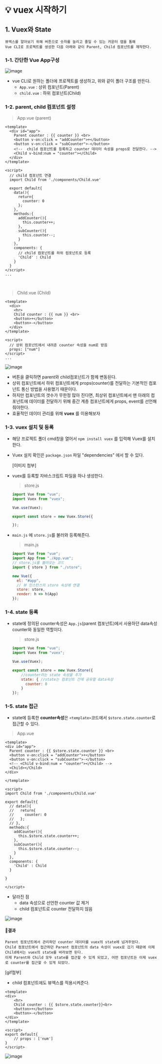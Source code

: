 # 💡 vuex 시작하기

## 1. Vuex와 State
    뷰엑스를 알아보기 위해 버튼으로 숫자를 늘리고 줄일 수 있는 카운터 앱을 통해 
    Vue CLI로 프로젝트를 생성한 다음 아래와 같이 Parent, Child 컴포넌트를 제작한다. 

### 1-1. 간단한 Vue App구성
![image](img/vuex01.PNG)

- vue CLI로 원하는 폴더에 프로젝트를 생성하고, 위와 같이 폴더 구조를 만든다.
  - ```App.vue``` : 상위 컴포넌트(Parent)
  - ```child.vue``` : 하위 컴포넌트(Child)

### 1-2. parent, child 컴포넌트 설정
> App.vue (parent)
```vue
<template>
  <div id="app">
    Parent counter : {{ counter }} <br>
    <button v-on:click = "addCounter">+</button>
    <button v-on:click = "subCounter">-</button>
    <!--  child 컴포넌트를 등록하고 counter 데이터 속성을 props로 전달한다. -->
    <Child v-bind:num = "counter"></Child>
  </div>
</template>

<script>
  // child 컴포넌트 연결
  import Child from './components/Child.vue'

  export default{
    data(){
      return{
        counter: 0
      };
    },
    methods:{
      addCounter(){
        this.counter++;
      },
      subCounter(){
        this.counter--;
      }
    }, 
    components: {
      // child 컴포넌트를 하위 컴포넌트로 등록
      'Child' : Child
    }
  }
</script>
...
```

<br>

> Child.vue (Child)
```vue
<template>
  <div>
    <hr>
    Child counter : {{ num }} <br>
    <button>+</button>
    <button>-</button>
  </div>
</template>

<script>
  // 상위 컴포넌트에서 내려준 counter 속성을 num로 받음
  props: ["num"]
</script>
...
```
![image](img/vuex02-1.gif)

- 버튼을 클릭하면 parent와 child컴포넌트가 함께 변동된다.
- 상위 컴포넌트에서 하위 컴포넌트에게 props(counter)를 전달하는 기본적인 컴포넌트 통신 방법을 사용했기 때문이다.
- 하지만 컴포넌트의 갯수가 무한정 많아 진다면, 최상위 컴포넌트에서 맨 아래의 컴포넌트에 데이터를 전달하기 위해 중간 계층 컴포넌트에게 props, event를 선언해줘야한다.
- 효율적인 데이터 관리를 위해 **vuex** 를 이용해보자 


### 1-3. vuex 설치 및 등록
- 해당 프로젝트 폴더 cmd창을 열어서 ``` npm install vuex ``` 를 입력해 Vuex를 설치한다.
- Vuex 설치 확인은 ```package.json``` 파일 "dependencies" 에서 할 수 있다.

  [이미지 첨부] 

- vuex를 등록할 자바스크립트 파일을 하나 생성한다.
  > store.js
  ```javascript
  import Vue from "vue";
  import Vuex from "vuex";

  Vue.use(Vuex);

  export const store = new Vuex.Store({

  });
  ```
- ```main.js``` 에 ```store.js```를 불러와 등록해준다.
  > main.js
  ```javascript
  import Vue from "vue";
  import App from "./App.vue";
  // store.js를 불러오는 코드
  import { store } from "./store";

  new Vue({
    el: "#app",
    // 뷰 인스턴스의 store 속성에 연결
    store: store,
    render: h => h(App)
  });
  ```
  
### 1-4. state 등록
- state에 정의된 counter속성은 ```App.js```(parent 컴포넌트)에서 사용하던 data속성 counter와 동일한 역할이다.

  > store.js
  ```javascript
  import Vue from "vue";
  import Vuex from "vuex";

  Vue.use(Vuex);

  export const store = new Vuex.Store({
      //counter라는 state 속성을 추가
      state: { //state는 컴포넌트 간에 공유할 data속성
        counter: 0
      }
  });
  ```
### 1-5. state 접근
- state에 등록한 **counter속성**은 ```<template>```코드에서  ```$store.state.counter```로 접근할 수 있다.

> App.vue
```vue
<template>
<div id="app">
  Parent counter : {{ $store.state.counter }} <br>
  <button v-on:click = "addCounter">+</button>
  <button v-on:click = "subCounter">-</button>
  <!-- <Child v-bind:num = "counter"></Child> -->
  <Child></Child>
</div>

</template>

<script>
import Child from './components/Child.vue'

export default{
  // data(){
  //   return{
  //     counter: 0
  //   };
  // },
  methods:{
    addCounter(){
      this.$store.state.counter++;
    },
    subCounter(){
      this.$store.state.counter--;
    }
  }, 
  components: {
    'Child' : Child
  }

}

</script>
```

- 달라진 점
  - data 속성으로 선언한 counter 값 제거 
  - child 컴포넌트로 counter 전달하지 않음

![image](img/vuex04.PNG)

#### 📌결과
    Parent 컴포넌트에서 관리하던 counter 데이터를 vuex의 state에 넘겨주었다.
    Child 컴포넌트에서 접근하던 Parent 컴포넌트의 data 속성이 vuex로 갔기 때문에 이제 Child에서는 vuex의 state를 바라보면 된다. 
    이제 Parent와 Child 모두 state를 접근할 수 있게 되었고, 어떤 컴포넌트든 이제 vuex로 counter를 접근할 수 있게 되었다.

[gif첨부]

- child 컴포넌트에도 뷰엑스를 적용시켜준다.

```vue
<template>
<div>
    <hr>
    Child counter : {{ $store.state.counter}}<br>
    <button>+</button>
    <button>-</button>
</div>
</template>

<script>
export default{
    // props : ['num']
}
</script>
```

![image](img/vuex02-1.gif)


